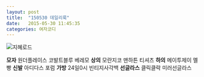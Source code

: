 ```yaml
---
layout: post
title:  "150530 데일리룩"
date:   2015-05-30 11:45:35
categories: 여자코디
---
```



![지혜로드](https://lh6.googleusercontent.com/-VDjBo4X_6ls/VWhn8Y6Gz8I/AAAAAAAAACs/lk86Ut0MEn0/s351-no/0531.jpg)

**모자** 원더플레이스 코발트블루 베레모
**상의** 모란지코 맨하튼 티셔츠
**하의**  메이투제이 멜빵
**신발** 아디다스 포럼
**가방** 24일0시 빈티지사각백
**선글라스** 클릭클락 미러선글라스